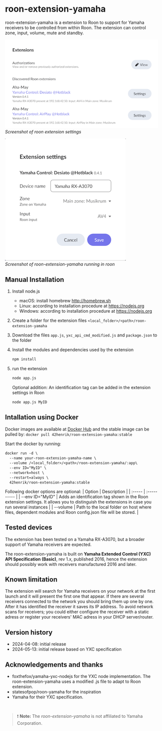 # roon-extension-yamaha

roon-extension-yamaha is a extension to Roon to support for Yamaha receivers to be controlled from within Roon. The extension can control zone, input, volume, mute and standby.

![Screenshot in roon](documentation/images/roon_settings50.png)</br>
*Screenshot of roon extension settings*

![Screenshot in roon](documentation/images/screenshot50.png)</br>
*Screenshot of roon-extension-yamaha running in roon*

## Manual Installation

1. Install node.js
   * macOS: install homebrew http://homebrew.sh
   * Linux: according to installation procedure at https://nodejs.org
   * Windows: according to installation procedure at https://nodejs.org

1. Create a folder for the extension files
   ``<local_folder>/<path>/roon-extension-yamaha``
1. Download the files ``app.js``, ``yxc_api_cmd_modified.js`` and ``package.json`` to the folder
1. Install the modules and dependencies used by the extension

   ```bash
   npm install
   ```

1. run the extension

   ```bash
   node app.js
   ```

   Optional addition: An identification tag can be added in the extension settings in Roon

   ```bash
   node app.js MyID
   ```

## Intallation using Docker

Docker images are available at [Docker Hub](https://hub.docker.com/r/42henrik/roon-extension-yamaha) and the stable image can be pulled by:
``docker pull 42henrik/roon-extension-yamaha:stable``

Start the docker by running:

```
docker run -d \
  --name your-roon-extension-yamaha-name \
  --volume /<local_folder>/<path>/roon-extension-yamaha/:app\
  --env ID="MyID" \
  --network=host \
  --restart=always \
  42henrik/roon-extension-yamaha:stable 
```

Following docker options are optional:
| Option | Description |
| :----- | :---------- |
| --env ID="MyID" | Adds an identification tag shown in the Roon extension settings. It allows you to distinguish the extensions in case you run several instances |
| --volume | Path to the local folder on host where files, dependent modules and Roon config.json file will be stored. |

## Tested devices

The extension has been tested on a Yamaha RX-A3070, but a broader support of Yamaha receivers are expected.

The roon-extension-yamaha is built on **Yamaha Extended Control (YXC) API Specification (Basic)**, rev 1.x, published 2016, hence the extension should possibly work with receivers manufactured 2016 and later.

## Known limitation

The extension will search for Yamaha receivers on your network at the first launch and it will present the first one that appear. If there are several receivers connected to the network you should bring them up one by one. After it has identified the receiver it saves its IP address. To avoid network scans for receivers; you could either configure the receiver with a static adress *or* register your receivers' MAC adress in your DHCP server/router.

## Version history

* 2024-04-08: initial release
* 2024-05-13: initial release based on YXC specification

## Acknowledgements and thanks

* foxthefox/yamaha-yxc-nodejs for the YXC node implementation. The roon-extension-yamaha uses a modified .js file to adapt to Roon extension.
* statesofpop/roon-yamaha for the inspiration
* Yamaha for their YXC specification.
</br>

> ❗ **Note:** The *roon-extension-yamaha* is not affiliated to Yamaha Corporation.

